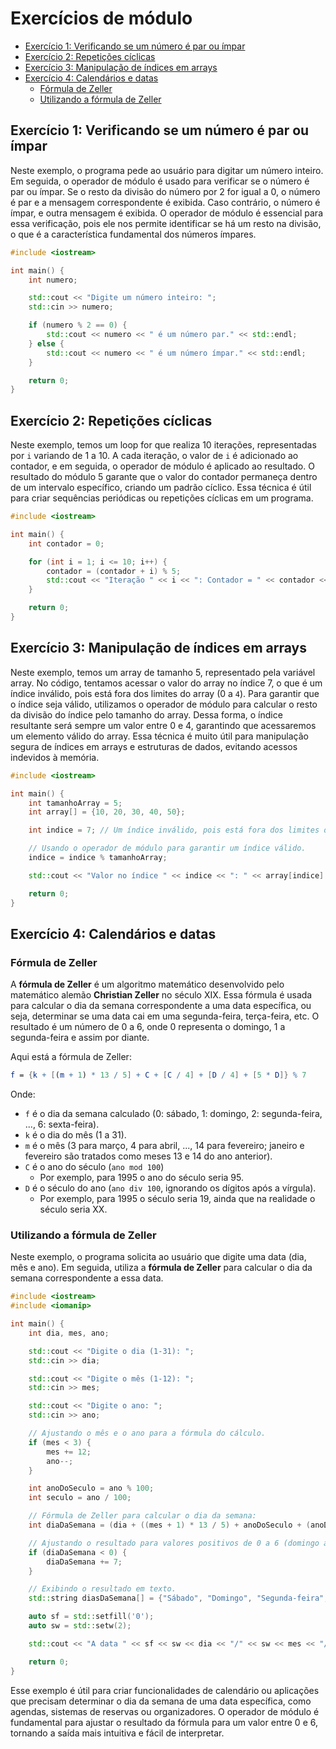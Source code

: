 # Exercícios de módulo

<!-- toc -->
- [Exercício 1: Verificando se um número é par ou ímpar](#exercício-1-verificando-se-um-número-é-par-ou-ímpar)
- [Exercício 2: Repetições cíclicas](#exercício-2-repetições-cíclicas)
- [Exercício 3: Manipulação de índices em arrays](#exercício-3-manipulação-de-índices-em-arrays)
- [Exercício 4: Calendários e datas](#exercício-4-calendários-e-datas)
  - [Fórmula de Zeller](#fórmula-de-zeller)
  - [Utilizando a fórmula de Zeller](#utilizando-a-fórmula-de-zeller)
<!-- toc -->

## Exercício 1: Verificando se um número é par ou ímpar

Neste exemplo, o programa pede ao usuário para digitar um número inteiro. Em seguida, o operador de módulo é usado para verificar se o número é par ou ímpar. Se o resto da divisão do número por 2 for igual a 0, o número é par e a mensagem correspondente é exibida. Caso contrário, o número é ímpar, e outra mensagem é exibida. O operador de módulo é essencial para essa verificação, pois ele nos permite identificar se há um resto na divisão, o que é a característica fundamental dos números ímpares.

```cpp
#include <iostream>

int main() {
    int numero;

    std::cout << "Digite um número inteiro: ";
    std::cin >> numero;

    if (numero % 2 == 0) {
        std::cout << numero << " é um número par." << std::endl;
    } else {
        std::cout << numero << " é um número ímpar." << std::endl;
    }

    return 0;
}
```

## Exercício 2: Repetições cíclicas

Neste exemplo, temos um loop for que realiza 10 iterações, representadas por `i` variando de 1 a 10. A cada iteração, o valor de `i` é adicionado ao contador, e em seguida, o operador de módulo é aplicado ao resultado. O resultado do módulo 5 garante que o valor do contador permaneça dentro de um intervalo específico, criando um padrão cíclico. Essa técnica é útil para criar sequências periódicas ou repetições cíclicas em um programa.

```cpp
#include <iostream>

int main() {
    int contador = 0;

    for (int i = 1; i <= 10; i++) {
        contador = (contador + i) % 5;
        std::cout << "Iteração " << i << ": Contador = " << contador << std::endl;
    }

    return 0;
}
```

## Exercício 3: Manipulação de índices em arrays

Neste exemplo, temos um array de tamanho 5, representado pela variável array. No código, tentamos acessar o valor do array no índice 7, o que é um índice inválido, pois está fora dos limites do array (0 a `4`). Para garantir que o índice seja válido, utilizamos o operador de módulo para calcular o resto da divisão do índice pelo tamanho do array. Dessa forma, o índice resultante será sempre um valor entre 0 e 4, garantindo que acessaremos um elemento válido do array. Essa técnica é muito útil para manipulação segura de índices em arrays e estruturas de dados, evitando acessos indevidos à memória.

```cpp
#include <iostream>

int main() {
    int tamanhoArray = 5;
    int array[] = {10, 20, 30, 40, 50};

    int indice = 7; // Um índice inválido, pois está fora dos limites do array.

    // Usando o operador de módulo para garantir um índice válido.
    indice = indice % tamanhoArray;

    std::cout << "Valor no índice " << indice << ": " << array[indice] << std::endl;

    return 0;
}
```

## Exercício 4: Calendários e datas

### Fórmula de Zeller

A **fórmula de Zeller** é um algoritmo matemático desenvolvido pelo matemático alemão **Christian Zeller** no século XIX. Essa fórmula é usada para calcular o dia da semana correspondente a uma data específica, ou seja, determinar se uma data cai em uma segunda-feira, terça-feira, etc. O resultado é um número de 0 a 6, onde 0 representa o domingo, 1 a segunda-feira e assim por diante.

Aqui está a fórmula de Zeller:

```mathematica
f = {k + [(m + 1) * 13 / 5] + C + [C / 4] + [D / 4] + [5 * D]} % 7
```

Onde:

- `f` é o dia da semana calculado (0: sábado, 1: domingo, 2: segunda-feira, ..., 6: sexta-feira).
- `k` é o dia do mês (1 a 31).
- `m` é o mês (3 para março, 4 para abril, ..., 14 para fevereiro; janeiro e fevereiro são tratados como meses 13 e 14 do ano anterior).
- `C` é o ano do século (`ano mod 100`)
  - Por exemplo, para 1995 o ano do século seria 95.
- `D` é o século do ano (`ano div 100`, ignorando os dígitos após a vírgula).
  - Por exemplo, para 1995 o século seria 19, ainda que na realidade o século seria XX.

### Utilizando a fórmula de Zeller

Neste exemplo, o programa solicita ao usuário que digite uma data (dia, mês e ano). Em seguida, utiliza a **fórmula de Zeller** para calcular o dia da semana correspondente a essa data.

```cpp
#include <iostream>
#include <iomanip>

int main() {
    int dia, mes, ano;

    std::cout << "Digite o dia (1-31): ";
    std::cin >> dia;

    std::cout << "Digite o mês (1-12): ";
    std::cin >> mes;

    std::cout << "Digite o ano: ";
    std::cin >> ano;

    // Ajustando o mês e o ano para a fórmula do cálculo.
    if (mes < 3) {
        mes += 12;
        ano--;
    }

    int anoDoSeculo = ano % 100;
    int seculo = ano / 100;

    // Fórmula de Zeller para calcular o dia da semana:
    int diaDaSemana = (dia + ((mes + 1) * 13 / 5) + anoDoSeculo + (anoDoSeculo / 4) + (seculo / 4) + (5 * seculo)) % 7;

    // Ajustando o resultado para valores positivos de 0 a 6 (domingo a sábado).
    if (diaDaSemana < 0) {
        diaDaSemana += 7;
    }

    // Exibindo o resultado em texto.
    std::string diasDaSemana[] = {"Sábado", "Domingo", "Segunda-feira", "Terça-feira", "Quarta-feira", "Quinta-feira", "Sexta-feira"};

    auto sf = std::setfill('0');
    auto sw = std::setw(2);

    std::cout << "A data " << sf << sw << dia << "/" << sw << mes << "/" << ano << " cai em um(a) " << diasDaSemana[diaDaSemana] << "." << std::endl;

    return 0;
}
```

Esse exemplo é útil para criar funcionalidades de calendário ou aplicações que precisam determinar o dia da semana de uma data específica, como agendas, sistemas de reservas ou organizadores. O operador de módulo é fundamental para ajustar o resultado da fórmula para um valor entre 0 e 6, tornando a saída mais intuitiva e fácil de interpretar.
